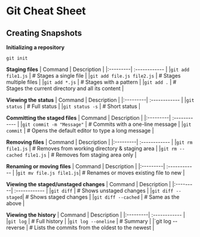 # Git Cheat Sheet
      
## Creating Snapshots
**Initializing a repository**
```
git init
```

**Staging files**
| Command | Description |
|:---------| :------------ |
|`git add file1.js` | # Stages a single file |
|`git add file.js file2.js` | # Stages multiple files |
|`git add *.js` | # Stages with a pattern |
|`git add .` | # Stages the current directory and all its content |

**Viewing the status**
| Command | Description |
|:---------| :------------ |
|`git status` | # Full status |
|`git status -s` | # Short status |


**Committing the staged files**
| Command | Description |
|:---------| :------------ |
|`git commit -m "Message"` | # Commits with a one-line message |
|`git commit` | # Opens the default editor to type a long message |

**Removing files**
| Command | Description |
|:---------| :------------ |
|`git rm file1.js` | # Removes from working directory & staging area |
|`git rm --cached file1.js` | # Removes fom staging area only |

**Renaming or moving files**
| Command | Description |
|:---------| :------------ |
|`git mv file.js file1.js`| # Renames or moves existing file to new |


**Viewing the staged/unstaged changes**
| Command | Description |
|:---------| :------------ |
|`git diff` | # Shows unstaged changes |
|`git diff --staged`| # Shows staged changes |
|`git diff --cached` | # Same as the above |

**Viewing the history**
| Command | Description |
|:---------| :------------ |
|`git log` | # Full history |
|`git log --oneline` | # Summary |
|`git log --reverse | # Lists the commits from the oldest to the newest |
